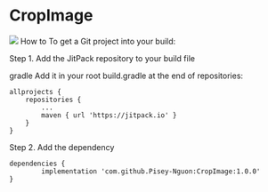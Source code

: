 # CropImage
[![](https://jitpack.io/v/Pisey-Nguon/CropImage.svg)](https://jitpack.io/#Pisey-Nguon/CropImage)
How to
To get a Git project into your build:

Step 1. Add the JitPack repository to your build file

gradle
Add it in your root build.gradle at the end of repositories:

	allprojects {
		repositories {
			...
			maven { url 'https://jitpack.io' }
		}
	}
Step 2. Add the dependency

	dependencies {
	        implementation 'com.github.Pisey-Nguon:CropImage:1.0.0'
	}
